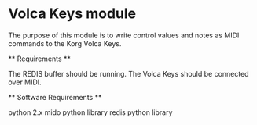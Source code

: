Volca Keys module
=================

The purpose of this module is to write control values and notes as MIDI commands to the Korg Volca Keys.

** Requirements **

The REDIS buffer should be running.
The Volca Keys should be connected over MIDI.

** Software Requirements **

python 2.x
mido python library
redis python library
